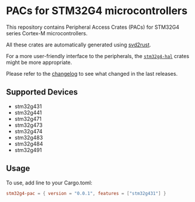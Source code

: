 # PACs for STM32G4 microcontrollers

This repository contains Peripheral Access Crates (PACs) for STM32G4 series Cortex-M microcontrollers.

All these crates are automatically generated using [svd2rust].

For a more user-friendly interface to the peripherals, the [`stm32g4-hal`] crates might be more appropriate.

Please refer to the [changelog] to see what changed in the last releases.

[changelog]: ./CHANGELOG.md
[`stm32g4-hal`]: https://github.com/danclive/stm32g4-hal
[svd2rust]: https://github.com/rust-embedded/svd2rust

## Supported Devices

* stm32g431
* stm32g441
* stm32g471
* stm32g473
* stm32g474
* stm32g483
* stm32g484
* stm32g491

## Usage

To use, add line to your Cargo.toml:

```toml
stm32g4-pac = { version = "0.0.1", features = ["stm32g431"] }
```
